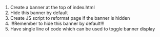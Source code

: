 1. Create a banner at the top of index.html
2. Hide this banner by default
3. Create JS script to reformat page if the banner is hidden
4. !!!Remember to hide this banner by default!!!
5. Have single line of code which can be used to toggle banner display